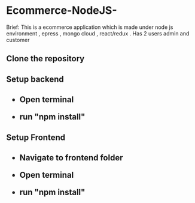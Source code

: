# Ecommerce-NodeJS-
Brief: This is a ecommerce application which is made under node js environment , epress , mongo cloud , react/redux . Has 2 users admin and customer 

<h2>Clone the repository</h2>

<h2>Setup backend <h2>

* Open terminal

* run "npm install"

<h2>Setup Frontend <h2>

* Navigate to frontend folder

* Open terminal

* run "npm install"

